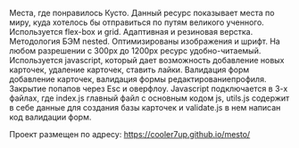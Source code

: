 Места, где понравилось Кусто.
Данный ресурс показывает места по миру, куда хотелось бы отправиться по путям великого ученного.
Используется flex-box и grid. Адаптивная и резиновая верстка. Методология БЭМ nested. Оптимизированы изображения и шрифт. На любом разрешении с 300px до 1200px ресурс удобно-читаемый. Используется javascript, который дает возможность добавление новых карточек, удаление карточек, ставить лайки. Валидация форм добавление карточек, валидация формы редактированиепрофиля. Закрытие попапов через Esc и оверфлоу. Javascript подключается в 3-х файлах, где index.js главный файл с основным кодом js, utils.js содержит в себе данные для создания базы карточек и validate.js в нем написан код валидации форм. 

Проект размещен по адресу:
https://cooler7up.github.io/mesto/